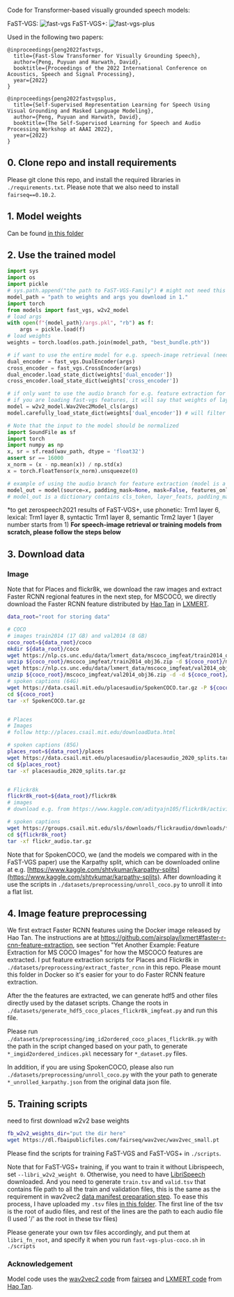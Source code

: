 Code for Transformer-based visually grounded speech models:

FaST-VGS:
![fast-vgs](./pics/archi1.png "FaST-VGS")
FaST-VGS+:
![fast-vgs-plus](./pics/archi2.png "FaST-VGS+")

Used in the following two papers:

```
@inproceedings{peng2022fastvgs,
  title={Fast-Slow Transformer for Visually Grounding Speech},
  author={Peng, Puyuan and Harwath, David},
  booktitle={Proceedings of the 2022 International Conference on Acoustics, Speech and Signal Processing},
  year={2022}
}

@inproceedings{peng2022fastvgsplus,
  title={Self-Supervised Representation Learning for Speech Using Visual Grounding and Masked Language Modeling},
  author={Peng, Puyuan and Harwath, David},
  booktitle={The Self-Supervised Learning for Speech and Audio Processing Workshop at AAAI 2022},
  year={2022}
}
```
## 0. Clone repo and install requirements
Please git clone this repo, and install the required libraries in `./requirements.txt`. Please note that we also need to install `fairseq==0.10.2`.

## 1. Model weights
Can be found [in this folder](https://drive.google.com/drive/folders/1AOSXSaEgP8vnBR3cjLI7k_IYsFk_uZD3?usp=sharing)

## 2. Use the trained model
```python
import sys
import os
import pickle
# sys.path.append("the path to FaST-VGS-Family") # might not need this depends on your working dir
model_path = "path to weights and args you download in 1."
import torch
from models import fast_vgs, w2v2_model
# load args
with open(f"{model_path}/args.pkl", "rb") as f:
    args = pickle.load(f)
# load weights
weights = torch.load(os.path.join(model_path, "best_bundle.pth"))

# if want to use the entire model for e.g. speech-image retrieval (need to first follow section 3 below)
dual_encoder = fast_vgs.DualEncoder(args)
cross_encoder = fast_vgs.CrossEncoder(args)
dual_encoder.load_state_dict(weights['dual_encoder'])
cross_encoder.load_state_dict(weights['cross_encoder'])

# if only want to use the audio branch for e.g. feature extraction for speech downstream tasks
# if you are loading fast-vgs features, it will say that weights of layer 8-11 (0-based) are not seed_dir, that's fine, because fast-vgs only has first 8 layers (i.e. layer 0-7) of w2v2 model, last four layers will be randomly initialized layers
model = w2v2_model.Wav2Vec2Model_cls(args)
model.carefully_load_state_dict(weights['dual_encoder']) # will filter out weights that don't belong to w2v2

# Note that the input to the model should be normalized
import SoundFile as sf
import torch
import numpy as np
x, sr = sf.read(wav_path, dtype = 'float32')
assert sr == 16000
x_norm = (x - np.mean(x)) / np.std(x)
x = torch.FloatTensor(x_norm).unsqueeze(0)

# example of using the audio branch for feature extraction (model is a instance of w2v2_model.Wav2Vec2Model_cls), from layer 7 (0-based)
model_out = model(source=x, padding_mask=None, mask=False, features_only=True, superb=False, tgt_layer=7)
# model_out is a dictionary contains cls_token, layer_feats, padding_mask
```
*to get zerospeech2021 results of FaST-VGS+, use phonetic: Trm1 layer 6, lexical: Trm1 layer 8, syntactic Trm1 layer 8, semantic Trm2 layer 1 (layer number starts from 1)
**For speech-image retrieval or training models from scratch, please follow the steps below**
## 3. Download data

### Image
Note that for Places and flickr8k, we download the raw images and extract Faster RCNN regional features in the next step, for MSCOCO, we directly download the Faster RCNN feature distributed by [Hao Tan](https://www.cs.unc.edu/~airsplay/) in [LXMERT](https://github.com/airsplay/lxmert).

```bash
data_root="root for storing data"

# COCO
# images train2014 (17 GB) and val2014 (8 GB)
coco_root=${data_root}/coco
mkdir ${data_root}/coco
wget https://nlp.cs.unc.edu/data/lxmert_data/mscoco_imgfeat/train2014_obj36.zip -P ${coco_root}/mscoco_imgfeat
unzip ${coco_root}/mscoco_imgfeat/train2014_obj36.zip -d ${coco_root}/mscoco_imgfeat && rm ${coco_root}/mscoco_imgfeat/train2014_obj36.zip
wget https://nlp.cs.unc.edu/data/lxmert_data/mscoco_imgfeat/val2014_obj36.zip -P ${coco_root}/mscoco_imgfeat
unzip ${coco_root}/mscoco_imgfeat/val2014_obj36.zip -d -d ${coco_root}/mscoco_imgfeat && rm ${coco_root}/mscoco_imgfeat/val2014_obj36.zip
# spoken captions (64G)
wget https://data.csail.mit.edu/placesaudio/SpokenCOCO.tar.gz -P ${coco_root}
cd ${coco_root}
tar -xf SpokenCOCO.tar.gz


# Places 
# Images
# follow http://places.csail.mit.edu/downloadData.html

# spoken captions (85G)
places_root=${data_root}/places
wget https://data.csail.mit.edu/placesaudio/placesaudio_2020_splits.tar.gz -P ${places_root}
cd ${places_root}
tar -xf placesaudio_2020_splits.tar.gz


# Flickr8k
flickr8k_root=${data_root}/flickr8k
# images
# download e.g. from https://www.kaggle.com/adityajn105/flickr8k/activity

# spoken captions 
wget https://groups.csail.mit.edu/sls/downloads/flickraudio/downloads/flickr_audio.tar.gz -P ${flickr8k_root} 
cd ${flickr8k_root}
tar -xf flickr_audio.tar.gz
```

Note that for SpokenCOCO, we (and the models we compared with in the FaST-VGS paper) use the Karpathy split, which can be downloaded online at e.g. [https://www.kaggle.com/shtvkumar/karpathy-splits](https://www.kaggle.com/shtvkumar/karpathy-splits). After downloading it use the scripts in `./datasets/preprocessing/unroll_coco.py` to unroll it into a flat list.

## 4. Image feature preprocessing
We first extract Faster RCNN features using the Docker image released by Hao Tan. The instructions are at https://github.com/airsplay/lxmert#faster-r-cnn-feature-extraction, see section "Yet Another Example: Feature Extraction for MS COCO Images" for how the MSCOCO features are extracted. I put feature extraction scripts for Places and Flickr8k in `./datasets/preprocessing/extract_faster_rcnn` in this repo. Please mount this folder in Docker so it's easier for your to do Faster RCNN feature extraction.

After the the features are extracted,  we can generate hdf5 and other files directly used by the dataset scripts. Change the roots in `./datasets/generate_hdf5_coco_places_flickr8k_imgfeat.py` and run this file.

Please run `./datasets/preprocessing/img_id2ordered_coco_places_flickr8k.py` with the path in the script changed based on your path, to generate `*_imgid2ordered_indices.pkl` necessary for `*_dataset.py` files.

In addition, if you are using SpokenCOCO, please also run `./datasets/preprocessing/unroll_coco.py` with the your path to generate `*_unrolled_karpathy.json` from the original data json file.

## 5. Training scripts
need to first download w2v2 base weights
```bash
fb_w2v2_weights_dir="put the dir here"
wget https://dl.fbaipublicfiles.com/fairseq/wav2vec/wav2vec_small.pt
```
Please find the scripts for training FaST-VGS and FaST-VGS+ in `./scripts`.

Note that for FaST-VGS+ training, if you want to train it without Librispeech, set `--libri_w2v2_weight 0`. Otherwise, you need to have [LibriSpeech](https://www.openslr.org/12) downloaded. And you need to generate `train.tsv` and `valid.tsv` that contains file path to all the train and validation files, this is the same as the requirement in wav2vec2 [data manifest preparation step](https://github.com/facebookresearch/fairseq/blob/main/examples/wav2vec/README.md#prepare-training-data-manifest). To ease this process, I have uploaded my `.tsv` files [in this folder](https://drive.google.com/drive/folders/1AOSXSaEgP8vnBR3cjLI7k_IYsFk_uZD3?usp=sharing). The first line of the tsv is the root of audio files, and rest of the lines are the path to each audio file (I used '/' as the root in these tsv files)

Please generate your own tsv files accordingly, and put them at `libri_fn_root`, and specify it when you run `fast-vgs-plus-coco.sh` in `./scripts`


### Acknowledgement
Model code uses the [wav2vec2 code](https://github.com/pytorch/fairseq/blob/main/examples/wav2vec/README.md) from [fairseq](https://github.com/pytorch/fairseq) and [LXMERT code](https://github.com/airsplay/lxmert) from [Hao Tan](https://www.cs.unc.edu/~airsplay/).